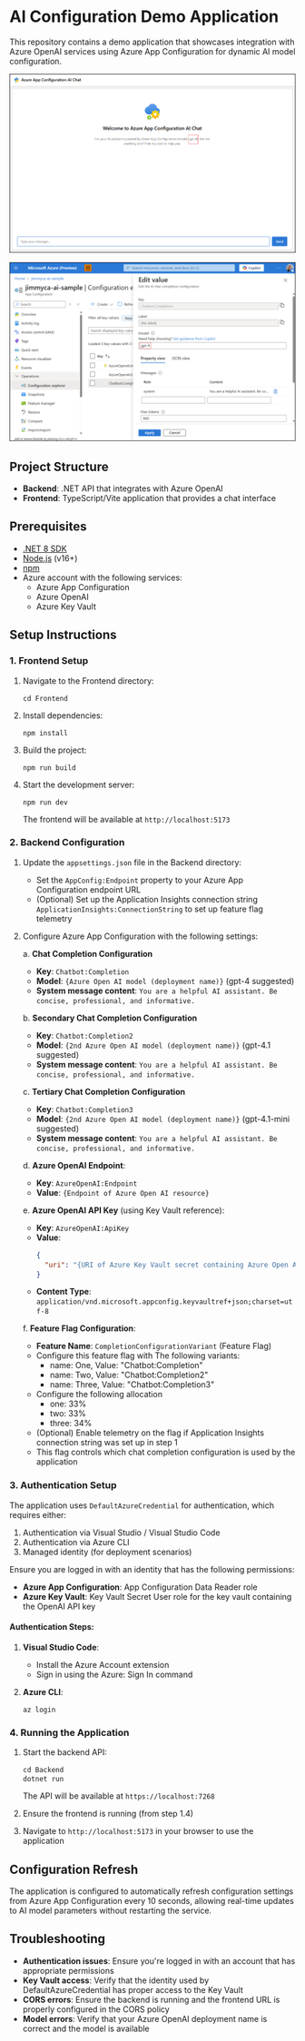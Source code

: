 # AI Configuration Demo Application

This repository contains a demo application that showcases integration with Azure OpenAI services using Azure App Configuration for dynamic AI model configuration.

![Chat Interface Screenshot](Images/ChatScreenshot.png)

![Configuration Screenshot](Images/ChatCompletionConfiguration.png)

## Project Structure

- **Backend**: .NET API that integrates with Azure OpenAI
- **Frontend**: TypeScript/Vite application that provides a chat interface

## Prerequisites

- [.NET 8 SDK](https://dotnet.microsoft.com/download/dotnet/8.0)
- [Node.js](https://nodejs.org/) (v16+)
- [npm](https://www.npmjs.com/)
- Azure account with the following services:
  - Azure App Configuration
  - Azure OpenAI
  - Azure Key Vault

## Setup Instructions

### 1. Frontend Setup

1. Navigate to the Frontend directory:
   ```
   cd Frontend
   ```

2. Install dependencies:
   ```
   npm install
   ```

3. Build the project:
   ```
   npm run build
   ```

4. Start the development server:
   ```
   npm run dev
   ```
   The frontend will be available at `http://localhost:5173`

### 2. Backend Configuration

1. Update the `appsettings.json` file in the Backend directory:
   - Set the `AppConfig:Endpoint` property to your Azure App Configuration endpoint URL
   - (Optional) Set up the Application Insights connection string `ApplicationInsights:ConnectionString` to set up feature flag telemetry

2. Configure Azure App Configuration with the following settings:

   a. **Chat Completion Configuration**
   - **Key**: `Chatbot:Completion`
   - **Model**: `{Azure Open AI model (deployment name)}` (gpt-4 suggested)
   - **System message content**: `You are a helpful AI assistant. Be concise, professional, and informative.`

   b. **Secondary Chat Completion Configuration**
   - **Key**: `Chatbot:Completion2`
   - **Model**: `{2nd Azure Open AI model (deployment name)}` (gpt-4.1 suggested)
   - **System message content**: `You are a helpful AI assistant. Be concise, professional, and informative.`

   c. **Tertiary Chat Completion Configuration**
   - **Key**: `Chatbot:Completion3`
   - **Model**: `{2nd Azure Open AI model (deployment name)}` (gpt-4.1-mini suggested)
   - **System message content**: `You are a helpful AI assistant. Be concise, professional, and informative.`

   d. **Azure OpenAI Endpoint**:
   - **Key**: `AzureOpenAI:Endpoint`
   - **Value**: `{Endpoint of Azure Open AI resource}`

   e. **Azure OpenAI API Key** (using Key Vault reference):
   - **Key**: `AzureOpenAI:ApiKey`
   - **Value**: 
     ```json
     {
       "uri": "{URI of Azure Key Vault secret containing Azure Open AI API key}"
     }
     ```
   - **Content Type**: `application/vnd.microsoft.appconfig.keyvaultref+json;charset=utf-8`

   f. **Feature Flag Configuration**:
   - **Feature Name**: `CompletionConfigurationVariant` (Feature Flag)
   - Configure this feature flag with The following variants:
     - name: One, Value: "Chatbot:Completion"
     - name: Two, Value: "Chatbot:Completion2"
     - name: Three, Value: "Chatbot:Completion3"
   - Configure the following allocation
      - one: 33%
      - two: 33%
      - three: 34%
   - (Optional) Enable telemetry on the flag if Application Insights connection string was set up in step 1
   - This flag controls which chat completion configuration is used by the application

### 3. Authentication Setup

The application uses `DefaultAzureCredential` for authentication, which requires either:

1. Authentication via Visual Studio / Visual Studio Code
2. Authentication via Azure CLI
3. Managed identity (for deployment scenarios)

Ensure you are logged in with an identity that has the following permissions:
- **Azure App Configuration**: App Configuration Data Reader role
- **Azure Key Vault**: Key Vault Secret User role for the key vault containing the OpenAI API key

#### Authentication Steps:

1. **Visual Studio Code**:
   - Install the Azure Account extension
   - Sign in using the Azure: Sign In command

2. **Azure CLI**:
   ```
   az login
   ```

### 4. Running the Application

1. Start the backend API:
   ```
   cd Backend
   dotnet run
   ```
   The API will be available at `https://localhost:7268`

2. Ensure the frontend is running (from step 1.4)

3. Navigate to `http://localhost:5173` in your browser to use the application

## Configuration Refresh

The application is configured to automatically refresh configuration settings from Azure App Configuration every 10 seconds, allowing real-time updates to AI model parameters without restarting the service.

## Troubleshooting

- **Authentication issues**: Ensure you're logged in with an account that has appropriate permissions
- **Key Vault access**: Verify that the identity used by DefaultAzureCredential has proper access to the Key Vault
- **CORS errors**: Ensure the backend is running and the frontend URL is properly configured in the CORS policy
- **Model errors**: Verify that your Azure OpenAI deployment name is correct and the model is available